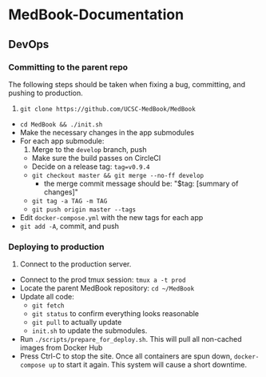 # MedBook-Documentation

## DevOps

### Committing to the parent repo

The following steps should be taken when fixing a bug, committing, and pushing to production.

1. `git clone https://github.com/UCSC-MedBook/MedBook`
- `cd MedBook && ./init.sh`
- Make the necessary changes in the app submodules
- For each app submodule:
  1. Merge to the `develop` branch, push
  - Make sure the build passes on CircleCI
  - Decide on a release tag: `tag=v0.9.4`
  - `git checkout master && git merge --no-ff develop`
    - the merge commit message should be: "$tag: [summary of changes]"
  - `git tag -a TAG -m TAG`
  - `git push origin master --tags`
- Edit `docker-compose.yml` with the new tags for each app
- `git add -A`, commit, and push

### Deploying to production

1. Connect to the production server.
- Connect to the prod tmux session: `tmux a -t prod`
- Locate the parent MedBook repository: `cd ~/MedBook`
- Update all code:
  - `git fetch`
  - `git status` to confirm everything looks reasonable
  - `git pull` to actually update
  - `init.sh` to update the submodules.
- Run `./scripts/prepare_for_deploy.sh`. This will pull all non-cached images from Docker Hub
- Press Ctrl-C to stop the site.  Once all containers are spun down, `docker-compose up` to start it again. This system will cause a short downtime.
